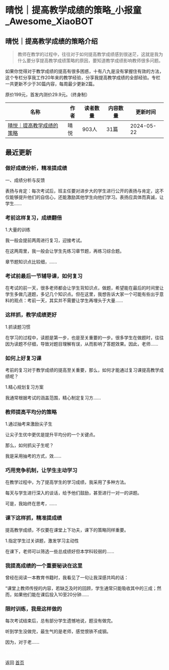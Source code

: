 # 晴悦｜提高教学成绩的策略_小报童_Awesome_XiaoBOT

## 晴悦｜提高教学成绩的策略介绍
> 教师在教学的过程中，往往对于如何提高教学成绩感到很迷茫，这就是我为什么要分享提高教学成绩策略的原因，要知道教学成绩影响教师很多问题。    
    
如果你觉得对于教学成绩的提高有很多困惑，十有八九是没有掌握住有效的方法，这个专栏分享我工作20年来的教学经验，分享我提高教学成绩的全部经验。专栏一共更新不少于30篇内容，每周最少更新2篇。    
    
原价199元，首发内测价29.9元。（终身制）  
  


|名称|作者|读者数量|内容数量|更新时间|
|---|---|---|---|---|
|[晴悦｜提高教学成绩的策略](https://xiaobot.net/p/qingyue616?refer=0b133df9-27dc-423b-8101-639049001c13)|晴悦|903人|31篇|2024-05-22|

## 最近更新
### 做好成绩分析，精准提成绩

一、成绩分析与反馈

表扬与肯定：每次考试后，班主任要对进步大的学生进行公开的表扬与肯定，这不仅能够提升他们的自信心，还能激励其他学生向他们学习。表扬应具体而真诚，让学生......

### 考前这样复习，成绩翻倍

1.大量的训练

我一般会提前两周进行复习，迎接考试。

在这两周里，我一般会让学生先练习章节题，再练习综合题。

章节题知识点比较细，......

### 考试前最后一节辅导课，如何复习

在考试的前一天，很多老师都会让学生背知识点，做题，希望能在最后的时间里让学生多做几道题，多记几个知识点。但在这里，我想告诉大家一个可能有些出乎意料的观点：考前一天，其实并不需要让学生再埋头于大量......

### 这样抓，教学成绩更好

1.抓读题习惯

在学习的过程中，读题是第一步，也是至关重要的一步。很多学生在做题时，往往因为读题不仔细，导致对题目理解有误，从而影响了答题效果。因此，老师......

### 如何上好复习课

考前的复习对于教学成绩的提高至关重要，那么，如何才能通过复习课提高教学成绩呢？

1.精心规划复习方案

我通常根据考试的涵盖范围，精心制定复习方......

### 教师提高平均分的策略

1.通过抽考来激励尖子生

让尖子生优中更优是提升平均分的一个关键点。

那么，如何抓尖子生呢？

我是采用抽考的方式，效......

### 巧用竞争机制，让学生主动学习

在教学过程中，为了提高学生的学习成绩，我采用了多种方法。

每天与学生进行深入的谈话，给予他们鼓励，甚至进行一对一的讲题。

可是，我始终在思考，......

### 课下这样抓，精准提成绩

提高教学成绩，不仅要在课堂上下功夫，课下的策略同样重要。

1.指定学生过关讲题，激发学习主动性

在课下，老师可以筛选一些总成绩好但本学科较弱的......

### 我提高成绩的一个重要秘诀在这里

曾经在阅读一本教育书籍时，我看见了一句让我深感共鸣的话：

“课堂上教师传授的内容，若缺乏及时的回顾，学生通常只能吸收其中的三成；然而，如果他们能在课后投入10至20分钟......

### 限时训练，我是这样做的

每次考试结束后，总有部分学生遗憾地说，题没有做完。

听到学生没做完，最生气的是老师，感觉恨铁不成钢。

因为，对于老......


<a href="https://github.com/Reno9527/awesome-xiaobot" style="color: white; text-decoration: none;">awesome-xiaobot</a>

返回 [首页](../README.md)
